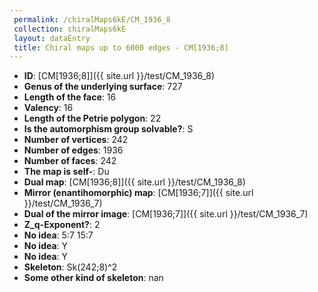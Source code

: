 ```yaml
--- 
 permalink: /chiralMaps6kE/CM_1936_8 
 collection: chiralMaps6kE
 layout: dataEntry
 title: Chiral maps up to 6000 edges - CM[1936;8]
---
```


- **ID**: [CM[1936;8]]({{ site.url }}/test/CM_1936_8)
- **Genus of the underlying surface**: 727
- **Length of the face**: 16
- **Valency**: 16
- **Length of the Petrie polygon**: 22
- **Is the automorphism group solvable?**: S
- **Number of vertices**: 242
- **Number of edges**: 1936
- **Number of faces**: 242
- **The map is self-**: Du
- **Dual map**: [CM[1936;8]]({{ site.url }}/test/CM_1936_8)
- **Mirror (enantihomorphic) map**: [CM[1936;7]]({{ site.url }}/test/CM_1936_7)
- **Dual of the mirror image**: [CM[1936;7]]({{ site.url }}/test/CM_1936_7)
- **Z_q-Exponent?**: 2
- **No idea**:  5:7 15:7
- **No idea**: Y
- **No idea**: Y
- **Skeleton**: Sk(242;8)^2
- **Some other kind of skeleton**: nan
